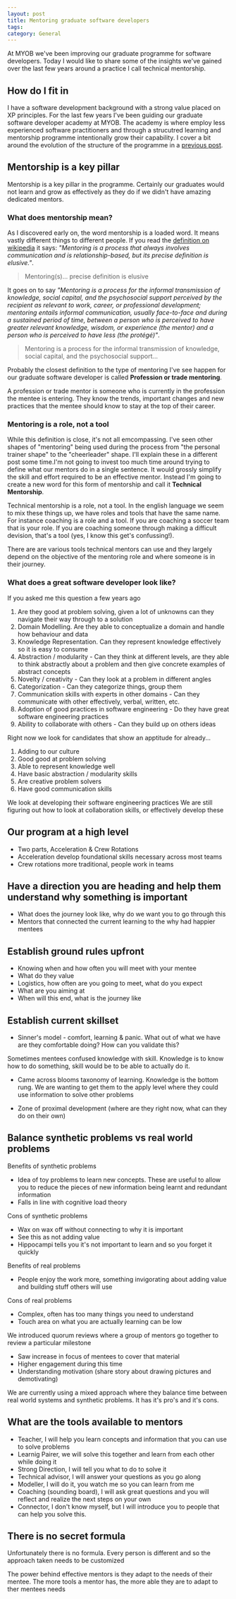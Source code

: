```yaml
---
layout: post
title: Mentoring graduate software developers
tags: 
category: General
---
```


At MYOB we've been improving our graduate programme for software developers. Today I would like to share some of the insights we've gained over the last few years around a practice I call technical mentorship.

## How do I fit in

I have a software development background with a strong value placed on XP principles. For the last few years I've been guiding our graduate software developer academy at MYOB. The academy is where employ less experienced software practitioners and through a strucutred learning and mentorship programme intentionally grow their capability. I cover a bit around the evolution of the structure of the programme in a [previous post](http://blog.markpearl.co.za/Evolving-graduate-programme-for-software-developers).

## Mentorship is a key pillar 

Mentorship is a key pillar in the programme. Certainly our graduates would not learn and grow as effectively as they do if we didn't have amazing dedicated mentors.  

### What does mentorship mean?

As I discovered early on, the word mentorship is a loaded word. It means vastly different things to different people. If you read the [definition on wikipedia](https://en.wikipedia.org/wiki/Mentorship) it says: *"Mentoring is a process that always involves communication and is relationship-based, but its precise definition is elusive."*. 

> Mentoring(s)... precise definition is elusive

It goes on to say *"Mentoring is a process for the informal transmission of knowledge, social capital, and the psychosocial support perceived by the recipient as relevant to work, career, or professional development; mentoring entails informal communication, usually face-to-face and during a sustained period of time, between a person who is perceived to have greater relevant knowledge, wisdom, or experience (the mentor) and a person who is perceived to have less (the protégé)"*.

> Mentoring is a process for the informal transmission of knowledge, social capital, and the psychosocial support...

Probably the closest definition to the type of mentoring I've see happen for our graduate software developer is called **Profession or trade mentoring**. 

A profession or trade mentor is someone who is currently in the profession the mentee is entering. They know the trends, important changes and new practices that the mentee should know to stay at the top of their career. 

### Mentoring is a role, not a tool

While this definition is close, it's not all emcompassing. I've seen other shapes of "mentoring" being used during the process from "the personal trainer shape" to the "cheerleader" shape. I'll explain these in a different post some time.I'm not going to invest too much time around trying to define what our mentors do in a single sentence. It would grossly simplify the skill and effort required to be an effective mentor. Instead I'm going to create a new word for this form of mentorship and call it **Technical Mentorship**.

Technical mentorship is a role, not a tool. In the english language we seem to mix these things up, we have roles and tools that have the same name. For instance coaching is a role and a tool. If you are coaching a soccer team that is your role. If you are coaching someone through making a difficult devision, that's a tool (yes, I know this get's confussing!).

There are are various tools technical mentors can use and they largely depend on the objective of the mentoring role and where someone is in their journey.


### What does a great software developer look like?

If you asked me this question a few years ago



1) Are they good at problem solving, given a lot of unknowns can they navigate their way through to a solution
2) Domain Modelling. Are they able to conceptualize a domain and handle how behaviour and data
3) Knowledge Representation. Can they represent knowledge effectively so it is easy to consume
4) Abstraction / modularity - Can they think at different levels, are they able to think abstractly about a problem and then give concrete examples of abstract concepts
5) Novelty / creativity - Can they look at a problem in different angles
6) Categorization - Can they categorize things, group them
7) Communication skills with experts in other domains - Can they communicate with other effectively, verbal, written, etc.
8) Adoption of good practices in software engineering - Do they have great software engineering practices
9) Ability to collaborate with others - Can they build up on others ideas

Right now we look for candidates that show an apptitude for already...

1) Adding to our culture
2) Good good at problem solving
3) Able to represent knowledge well
4) Have basic abstraction / modularity skills
5) Are creative problem solvers
6) Have good communication skills

We look at developing their software engineering practices
We are still figuring out how to look at collaboration skills, or effectively develop these

## Our program at a high level

* Two parts, Acceleration & Crew Rotations
* Acceleration develop foundational skills necessary across most teams
* Crew rotations more traditional, people work in teams

## Have a direction you are heading and help them understand why something is important

* What does the journey look like, why do we want you to go through this
* Mentors that connected the current learning to the why had happier mentees

## Establish ground rules upfront

* Knowing when and how often you will meet with your mentee
* What do they value
* Logistics, how often are you going to meet, what do you expect
* What are you aiming at
* When will this end, what is the journey like

## Establish current skillset

* Sinner's model - comfort, learning & panic. What out of what we have are they comfortable doing? How can you validate this?

Sometimes mentees confused knowledge with skill. Knowledge is to know how to do something, skill would be to be able to actually do it.

* Came across blooms taxonomy of learning. Knowledge is the bottom rung. We are wanting to get them to the apply level where they could use information to solve other problems

* Zone of proximal development (where are they right now, what can they do on their own)

## Balance synthetic problems vs real world problems

Benefits of synthetic problems
* Idea of toy problems to learn new concepts. These are useful to allow you to reduce the pieces of new information being learnt and redundant information
* Falls in line with cognitive load theory

Cons of synthetic problems
* Wax on wax off without connecting to why it is important
* See this as not adding value
* Hippocampi tells you it's not important to learn and so you forget it quickly

Benefits of real problems
* People enjoy the work more, something invigorating about adding value and building stuff others will use

Cons of real problems
* Complex, often has too many things you need to understand
* Touch area on what you are actually learning can be low

We introduced quorum reviews where a group of mentors go together to review a particular milestone
* Saw increase in focus of mentees to cover that material
* Higher engagement during this time
* Understanding motivation (share story about drawing pictures and demotivating)

We are currently using a mixed approach where they balance time between real world systems and synthetic problems. It has it's pro's and it's cons.

## What are the tools available to mentors

* Teacher, I will help you learn concepts and information that you can use to solve problems
* Learnig Pairer, we will solve this together and learn from each other while doing it
* Strong Direction, I will tell you what to do to solve it
* Technical advisor, I will answer your questions as you go along
* Modeller, I will do it,  you watch me so you can learn from me
* Coaching (sounding board), I will ask great questions and you will reflect and realize the next steps on your own
* Connector, I don't know myself, but I will introduce you to people that can help you solve this.


## There is no secret formula

Unfortunately there is no formula. Every person is different and so the approach taken needs to be customized

The power behind effective mentors is they adapt to the needs of their mentee. The more tools a mentor has, the more able they are to adapt to ther mentees needs



